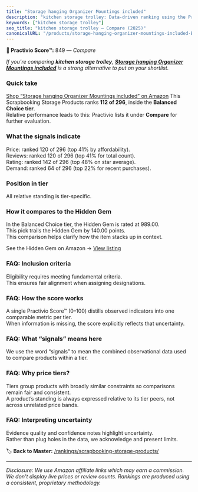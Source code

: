 ```yaml
---
title: "Storage hanging Organizer Mountings included"
description: "kitchen storage trolley: Data-driven ranking using the Practivio Score™. Positioned by quality, value, demand, findability, momentum."
keywords: ["kitchen storage trolley"]
seo_title: "kitchen storage trolley — Compare (2025)"
canonicalURL: "/products/storage-hanging-organizer-mountings-included-B01N04Y6A7/"
---
```


**🛒 Practivio Score™:** 849 — _Compare_


*If you're comparing **kitchen storage trolley**, **[Storage hanging Organizer Mountings included](https://www.amazon.com/dp/B01N04Y6A7?tag=practivio-20)** is a strong alternative to put on your shortlist.*
### Quick take
[Shop “Storage hanging Organizer Mountings included” on Amazon](https://www.amazon.com/dp/B01N04Y6A7?tag=practivio-20)
This Scrapbooking Storage Products ranks **112 of 296**, inside the **Balanced Choice tier**.  
Relative performance leads to this: Practivio lists it under **Compare** for further evaluation.

### What the signals indicate
Price: ranked 120 of 296 (top 41% by affordability).  
Reviews: ranked 120 of 296 (top 41% for total count).  
Rating: ranked 142 of 296 (top 48% on star average).  
Demand: ranked 64 of 296 (top 22% for recent purchases).

### Position in tier
All relative standing is tier-specific.

### How it compares to the Hidden Gem
In the Balanced Choice tier, the Hidden Gem is rated at 989.00.  
This pick trails the Hidden Gem by 140.00 points.  
This comparison helps clarify how the item stacks up in context.  

See the Hidden Gem on Amazon → [View listing](https://www.amazon.com/dp/B07C8YSWDR?tag=practivio-20)

### FAQ: Inclusion criteria
Eligibility requires meeting fundamental criteria.  
This ensures fair alignment when assigning designations.

### FAQ: How the score works
A single Practivio Score™ (0–100) distills observed indicators into one comparable metric per tier.  
When information is missing, the score explicitly reflects that uncertainty.

### FAQ: What “signals” means here
We use the word “signals” to mean the combined observational data used to compare products within a tier.

### FAQ: Why price tiers?
Tiers group products with broadly similar constraints so comparisons remain fair and consistent.  
A product’s standing is always expressed relative to its tier peers, not across unrelated price bands.

### FAQ: Interpreting uncertainty
Evidence quality and confidence notes highlight uncertainty.  
Rather than plug holes in the data, we acknowledge and present limits.

<!-- Missing template for Compare/CompareWithinPriceClass -->


🏷️ **Back to Master:** [/rankings/scrapbooking-storage-products/](/rankings/scrapbooking-storage-products/)

---
_Disclosure: We use Amazon affiliate links which may earn a commission. We don’t display live prices or review counts. Rankings are produced using a consistent, proprietary methodology._
